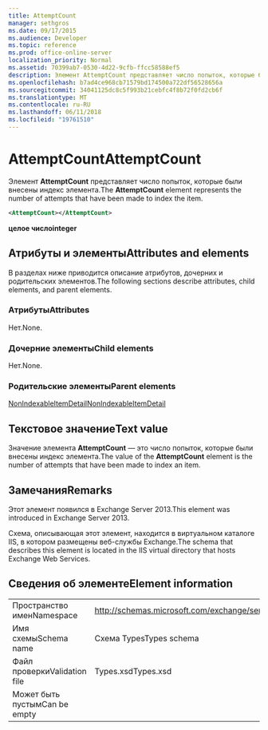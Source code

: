 ```yaml
---
title: AttemptCount
manager: sethgros
ms.date: 09/17/2015
ms.audience: Developer
ms.topic: reference
ms.prod: office-online-server
localization_priority: Normal
ms.assetid: 70399ab7-0530-4d22-9cfb-ffcc58588ef5
description: Элемент AttemptCount представляет число попыток, которые были внесены индекс элемента.
ms.openlocfilehash: b7ad4ce968cb71579bd174500a722df56528656a
ms.sourcegitcommit: 34041125dc8c5f993b21cebfc4f8b72f0fd2cb6f
ms.translationtype: MT
ms.contentlocale: ru-RU
ms.lasthandoff: 06/11/2018
ms.locfileid: "19761510"
---
```

# <a name="attemptcount"></a><span data-ttu-id="26b08-103">AttemptCount</span><span class="sxs-lookup"><span data-stu-id="26b08-103">AttemptCount</span></span>

<span data-ttu-id="26b08-104">Элемент **AttemptCount** представляет число попыток, которые были внесены индекс элемента.</span><span class="sxs-lookup"><span data-stu-id="26b08-104">The **AttemptCount** element represents the number of attempts that have been made to index the item.</span></span> 
  
```XML
<AttemptCount></AttemptCount>
```

 <span data-ttu-id="26b08-105">**целое число**</span><span class="sxs-lookup"><span data-stu-id="26b08-105">**integer**</span></span>
## <a name="attributes-and-elements"></a><span data-ttu-id="26b08-106">Атрибуты и элементы</span><span class="sxs-lookup"><span data-stu-id="26b08-106">Attributes and elements</span></span>

<span data-ttu-id="26b08-107">В разделах ниже приводится описание атрибутов, дочерних и родительских элементов.</span><span class="sxs-lookup"><span data-stu-id="26b08-107">The following sections describe attributes, child elements, and parent elements.</span></span>
  
### <a name="attributes"></a><span data-ttu-id="26b08-108">Атрибуты</span><span class="sxs-lookup"><span data-stu-id="26b08-108">Attributes</span></span>

<span data-ttu-id="26b08-109">Нет.</span><span class="sxs-lookup"><span data-stu-id="26b08-109">None.</span></span>
  
### <a name="child-elements"></a><span data-ttu-id="26b08-110">Дочерние элементы</span><span class="sxs-lookup"><span data-stu-id="26b08-110">Child elements</span></span>

<span data-ttu-id="26b08-111">Нет.</span><span class="sxs-lookup"><span data-stu-id="26b08-111">None.</span></span>
  
### <a name="parent-elements"></a><span data-ttu-id="26b08-112">Родительские элементы</span><span class="sxs-lookup"><span data-stu-id="26b08-112">Parent elements</span></span>

[<span data-ttu-id="26b08-113">NonIndexableItemDetail</span><span class="sxs-lookup"><span data-stu-id="26b08-113">NonIndexableItemDetail</span></span>](nonindexableitemdetail.md)
  
## <a name="text-value"></a><span data-ttu-id="26b08-114">Текстовое значение</span><span class="sxs-lookup"><span data-stu-id="26b08-114">Text value</span></span>

<span data-ttu-id="26b08-115">Значение элемента **AttemptCount** — это число попыток, которые были внесены индекс элемента.</span><span class="sxs-lookup"><span data-stu-id="26b08-115">The value of the **AttemptCount** element is the number of attempts that have been made to index an item.</span></span> 
  
## <a name="remarks"></a><span data-ttu-id="26b08-116">Замечания</span><span class="sxs-lookup"><span data-stu-id="26b08-116">Remarks</span></span>

<span data-ttu-id="26b08-117">Этот элемент появился в Exchange Server 2013.</span><span class="sxs-lookup"><span data-stu-id="26b08-117">This element was introduced in Exchange Server 2013.</span></span>
  
<span data-ttu-id="26b08-118">Схема, описывающая этот элемент, находится в виртуальном каталоге IIS, в котором размещены веб-службы Exchange.</span><span class="sxs-lookup"><span data-stu-id="26b08-118">The schema that describes this element is located in the IIS virtual directory that hosts Exchange Web Services.</span></span>
  
## <a name="element-information"></a><span data-ttu-id="26b08-119">Сведения об элементе</span><span class="sxs-lookup"><span data-stu-id="26b08-119">Element information</span></span>

|||
|:-----|:-----|
|<span data-ttu-id="26b08-120">Пространство имен</span><span class="sxs-lookup"><span data-stu-id="26b08-120">Namespace</span></span>  <br/> |http://schemas.microsoft.com/exchange/services/2006/types  <br/> |
|<span data-ttu-id="26b08-121">Имя схемы</span><span class="sxs-lookup"><span data-stu-id="26b08-121">Schema name</span></span>  <br/> |<span data-ttu-id="26b08-122">Схема Types</span><span class="sxs-lookup"><span data-stu-id="26b08-122">Types schema</span></span>  <br/> |
|<span data-ttu-id="26b08-123">Файл проверки</span><span class="sxs-lookup"><span data-stu-id="26b08-123">Validation file</span></span>  <br/> |<span data-ttu-id="26b08-124">Types.xsd</span><span class="sxs-lookup"><span data-stu-id="26b08-124">Types.xsd</span></span>  <br/> |
|<span data-ttu-id="26b08-125">Может быть пустым</span><span class="sxs-lookup"><span data-stu-id="26b08-125">Can be empty</span></span>  <br/> ||
   

